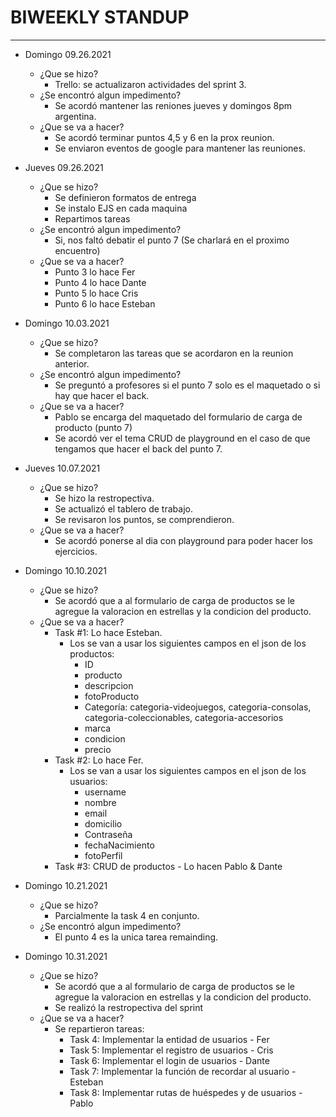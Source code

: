 # BIWEEKLY STANDUP


---------------
* Domingo 09.26.2021
  * ¿Que se hizo?
    * Trello: se actualizaron actividades del sprint 3.
  * ¿Se encontró algun impedimento?
    * Se acordó mantener las reniones jueves y domingos 8pm argentina.
  * ¿Que se va a hacer?
    * Se acordó terminar puntos 4,5 y 6 en la prox reunion.
    * Se enviaron eventos de google para mantener las reuniones.
    

* Jueves 09.26.2021
  * ¿Que se hizo?
    * Se definieron formatos de entrega
    * Se instalo EJS en cada maquina
    * Repartimos tareas
  * ¿Se encontró algun impedimento?
    * Si, nos faltó debatir el punto 7 (Se charlará en el proximo encuentro)
  * ¿Que se va a hacer?
    * Punto 3 lo hace Fer
    * Punto 4 lo hace Dante
    * Punto 5 lo hace Cris
    * Punto 6 lo hace Esteban

* Domingo 10.03.2021
  * ¿Que se hizo?
    * Se completaron las tareas que se acordaron en la reunion anterior.
  * ¿Se encontró algun impedimento?
    * Se preguntó a profesores si el punto 7 solo es el maquetado o si hay que hacer el back.
  * ¿Que se va a hacer?
    * Pablo se encarga del maquetado del formulario de carga de producto (punto 7)
    * Se acordó ver el tema CRUD de playground en el caso de que tengamos que hacer el back del punto 7.


* Jueves 10.07.2021
  * ¿Que se hizo?
    * Se hizo la restropectiva.
    * Se actualizó el tablero de trabajo.
    * Se revisaron los puntos, se comprendieron.
  * ¿Que se va a hacer?
    * Se acordó ponerse al dia con playground para poder hacer los ejercicios.


* Domingo 10.10.2021
  * ¿Que se hizo?
    * Se acordó que a al formulario de carga de productos se le agregue la valoracion en estrellas y la condicion del producto.
  * ¿Que se va a hacer?
    * Task #1: Lo hace Esteban.
      * Los se van a usar los siguientes campos en el json de los productos:
        * ID
        * producto
        * descripcion
        * fotoProducto
        * Categoría: categoria-videojuegos, categoria-consolas, categoria-coleccionables, categoria-accesorios
        * marca
        * condicion
        * precio
    * Task #2: Lo hace Fer.
      * Los se van a usar los siguientes campos en el json de los usuarios:
        * username
        * nombre
        * email
        * domicilio
        * Contraseña
        * fechaNacimiento
        * fotoPerfil
    * Task #3: CRUD de productos - Lo hacen Pablo & Dante


* Domingo 10.21.2021
  * ¿Que se hizo?
    * Parcialmente la task 4 en conjunto.
  * ¿Se encontró algun impedimento?
    * El punto 4 es la unica tarea remainding.


* Domingo 10.31.2021
  * ¿Que se hizo?
    * Se acordó que a al formulario de carga de productos se le agregue la valoracion en estrellas y la condicion del producto.
    * Se realizó la restropectiva del sprint
  * ¿Que se va a hacer?
    * Se repartieron tareas:
      * Task 4: Implementar la entidad de usuarios - Fer
      * Task 5: Implementar el registro de usuarios - Cris
      * Task 6: Implementar el login de usuarios - Dante
      * Task 7: Implementar la función de recordar al usuario - Esteban
      * Task 8: Implementar rutas de huéspedes y de usuarios - Pablo

